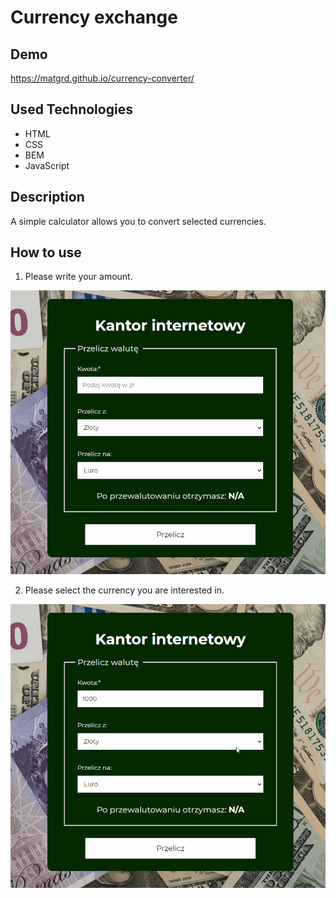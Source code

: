 # Currency exchange

## Demo

https://matgrd.github.io/currency-converter/

## Used Technologies

- HTML
- CSS
- BEM
- JavaScript

## Description

A simple calculator allows you to convert selected currencies.

## How to use

1. Please write your amount.

![amount](https://raw.githubusercontent.com/matgrd/currency-converter/main/images/amount.gif)

2. Please select the currency you are interested in.

![selected-currency](https://raw.githubusercontent.com/matgrd/currency-converter/main/images/selected-%20currency.gif)

